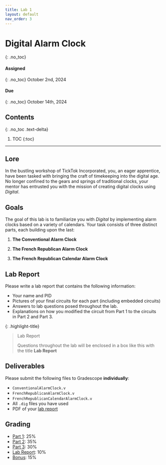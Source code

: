 ```yaml
---
title: Lab 1
layout: default
nav_order: 3
---
```


# Digital Alarm Clock
{: .no_toc}

#### Assigned
{: .no_toc}
October 2nd, 2024

#### Due
{: .no_toc}
October 14th, 2024

## Contents
{: .no_toc .text-delta}

1. TOC
{:toc}

---

## Lore

In the bustling workshop of TickTok Incorporated, you, an eager apprentice, have been tasked with bringing the craft of timekeeping into the digital age.
No longer confined to the gears and springs of traditional clocks, your mentor has entrusted you with the mission of creating digital clocks using *Digital*.

## Goals
The goal of this lab is to familiarize you with *Digital* by implementing alarm clocks based on a variety of calendars.
Your task consists of three distinct parts, each building upon the last:

1. **The Conventional Alarm Clock**

2. **The French Republican Alarm Clock**

3. **The French Republican Calendar Alarm Clock**

## Lab Report

Please write a lab report that contains the following information:
- Your name and PID
- Pictures of your final circuits for each part (including embedded circuits)
- Answers to lab questions posed throughout the lab.
- Explanations on how you modified the circuit from Part 1 to the circuits in Part 2 and Part 3.

{: .highlight-title}
> Lab Report
>
> Questions throughout the lab will be enclosed in a box like this with the title **Lab Report**

## Deliverables

Please submit the following files to Gradescope **individually**:

- `ConventionalAlarmClock.v`
- `FrenchRepublicanAlarmClock.v`
- `FrenchRepublicanCalendarAlarmClock.v`
- All `.dig` files you have used 
- PDF of your [lab report](#lab-report)

## Grading

* [Part 1](/docs/lab1/part1): 25%
* [Part 2](/docs/lab1/part2): 35%
* [Part 3](/docs/lab1/part3): 30%
* [Lab Report](#lab-report): 10%
* [Bonus](/docs/lab1/part3/complementary_days): 15%

